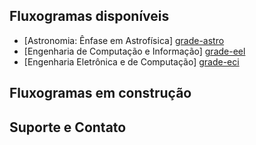 ## Fluxogramas disponíveis
* [Astronomia: Ênfase em Astrofísica] [grade-astro]
* [Engenharia de Computação e Informação] [grade-eel]
* [Engenharia Eletrônica e de Computação] [grade-eci]

[grade-eci]: https://gremio-eci.github.io/grade/
[grade-astro]:   https://vnakayama.github.io/grade_astrofisica/
[grade-eel]: https://vnakayama.github.io/grade_eletronica/

## Fluxogramas em construção

## Suporte e Contato


